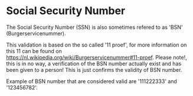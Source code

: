 # Social Security Number

The Social Security Number (SSN) is also sometimes refered to as 'BSN' (Burgerservicenummer).

This validation is based on the so called '11 proef', for more information on this 11 can be found on https://nl.wikipedia.org/wiki/Burgerservicenummer#11-proef.
Please note!, this is in no way, a verification of the BSN number actually exist and has been given to a person! This is just confirms the validity of BSN number.

Example of BSN number that are considered valid are '111222333' and '123456782'.
